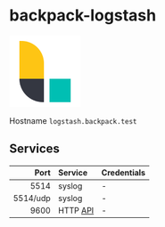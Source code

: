 # backpack-logstash

![Logstash](../../doc/assets/logos/logstash.png)

Hostname `logstash.backpack.test`

## Services

| Port | Service | Credentials
| ---: | :------ | :----------
| 5514 | syslog | -
| 5514/udp | syslog | -
| 9600 | HTTP [API](https://www.elastic.co/guide/en/logstash/current/monitoring-logstash.html) | -
